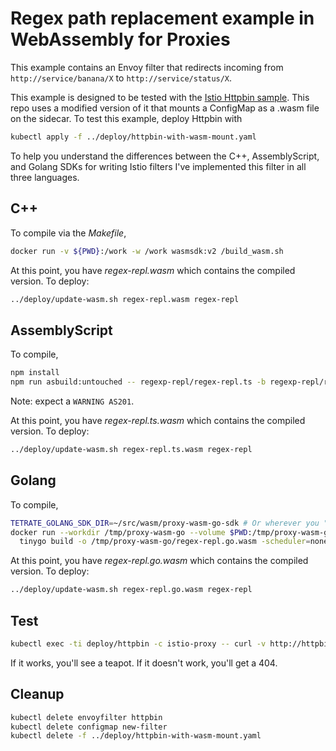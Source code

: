 
# Regex path replacement example in WebAssembly for Proxies

This example contains an Envoy filter that redirects incoming from `http://service/banana/X` to
`http://service/status/X`.

This example is designed to be tested with the
[Istio Httpbin sample](https://github.com/istio/istio/tree/release-1.9/samples/httpbin).
This repo uses a modified version of it that mounts a ConfigMap as a .wasm file on the sidecar.
To test this example, deploy Httpbin with

``` bash
kubectl apply -f ../deploy/httpbin-with-wasm-mount.yaml
```

To help you understand the differences between the C++, AssemblyScript, and Golang SDKs for writing
Istio filters I've implemented this filter in all three languages.

## C++

To compile via the _Makefile_,

``` bash
docker run -v ${PWD}:/work -w /work wasmsdk:v2 /build_wasm.sh
```

At this point, you have _regex-repl.wasm_ which contains the compiled version.  To deploy:

``` bash
../deploy/update-wasm.sh regex-repl.wasm regex-repl
```

## AssemblyScript

To compile,

``` bash
npm install
npm run asbuild:untouched -- regexp-repl/regex-repl.ts -b regexp-repl/regex-repl.ts.wasm -t regexp-repl/regex-repl.wat
```

Note: expect a `WARNING AS201`.

At this point, you have _regex-repl.ts.wasm_ which contains the compiled version.  To deploy:

``` bash
../deploy/update-wasm.sh regex-repl.ts.wasm regex-repl
```


## Golang

To compile,

``` bash
TETRATE_GOLANG_SDK_DIR=~/src/wasm/proxy-wasm-go-sdk # Or wherever you "git clone" d the SDK
docker run --workdir /tmp/proxy-wasm-go --volume $PWD:/tmp/proxy-wasm-go --volume $TETRATE_GOLANG_SDK_DIR/proxywasm:/tmp/proxy-wasm-go/proxywasm tinygo/tinygo:0.16.0 \
  tinygo build -o /tmp/proxy-wasm-go/regex-repl.go.wasm -scheduler=none -target=wasi /tmp/proxy-wasm-go/regex-repl.go
```

At this point, you have _regex-repl.go.wasm_ which contains the compiled version.  To deploy:

``` bash
../deploy/update-wasm.sh regex-repl.go.wasm regex-repl
```

## Test

``` bash
kubectl exec -ti deploy/httpbin -c istio-proxy -- curl -v http://httpbin.default:8000/banana/418
```

If it works, you'll see a teapot.  If it doesn't work, you'll get a 404.

## Cleanup

``` bash
kubectl delete envoyfilter httpbin
kubectl delete configmap new-filter
kubectl delete -f ../deploy/httpbin-with-wasm-mount.yaml
```
